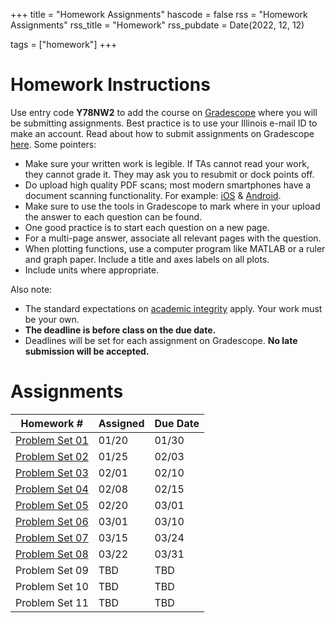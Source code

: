 +++
title = "Homework Assignments"
hascode = false
rss = "Homework Assignments"
rss_title = "Homework"
rss_pubdate = Date(2022, 12, 12)

tags = ["homework"]
+++

# Homework Instructions
Use entry code **Y78NW2** to add the course on [Gradescope](https://www.gradescope.com/) where you will be submitting assignments. Best practice is to use your Illinois e-mail ID to make an account.
Read about how to submit assignments on Gradescope [here](https://help.gradescope.com/article/ccbpppziu9-student-submit-work). Some pointers:

* Make sure your written work is legible. If TAs cannot read your work, they cannot grade it. They may ask you to resubmit or dock points off.
* Do upload high quality PDF scans; most modern smartphones have a document scanning functionality. For example: [iOS](https://support.apple.com/en-us/HT209037) & [Android](https://www.howtogeek.com/166610/who-needs-a-scanner-scan-a-document-to-pdf-with-your-android-phone/).
* Make sure to use the tools in Gradescope to mark where in your upload the answer to each question can be found.
* One good practice is to start each question on a new page.
* For a multi-page answer, associate all relevant pages with the question.
* When plotting functions, use a computer program like MATLAB or a ruler and graph paper. Include a title and axes labels on all plots.
* Include units where appropriate.

Also note:

* The standard expectations on [academic integrity](/syllabus#academic_conduct) apply. Your work must be your own.
* **The deadline is before class on the due date.**
* Deadlines will be set for each assignment on Gradescope. **No late submission will be accepted.**

# Assignments

| Homework #	     	     | Assigned	     | Due Date	|
|----------------------------|---------------|----------|
| [Problem Set 01](hw01.pdf) | 01/20	     | 01/30	|
| [Problem Set 02](hw02.pdf) | 01/25	     | 02/03	|
| [Problem Set 03](hw03.pdf) | 02/01	     | 02/10	|
| [Problem Set 04](hw04.pdf) | 02/08	     | 02/15	|
| [Problem Set 05](hw05.pdf) | 02/20	     | 03/01	|
| [Problem Set 06](hw06.pdf) | 03/01	     | 03/10	|
| [Problem Set 07](hw07.pdf) | 03/15	     | 03/24	|
| [Problem Set 08](hw08.pdf) | 03/22	     | 03/31	|
| Problem Set 09             | TBD	     | TBD	|
| Problem Set 10             | TBD	     | TBD	|
| Problem Set 11             | TBD	     | TBD	|
